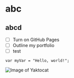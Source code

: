 #  abc
## abcd
- [ ] Turn on GitHub Pages
- [ ] Outline my portfolio
- [ ]  test

```
var myVar = "Hello, world!";
```

![Image of Yaktocat](https://octodex.github.com/images/yaktocat.png)
